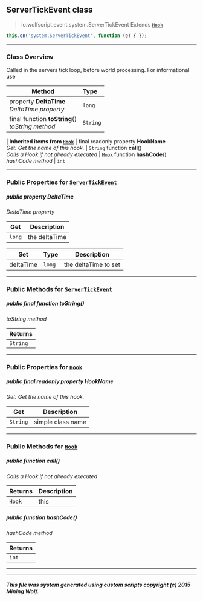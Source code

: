 ## ServerTickEvent __class__

>io.wolfscript.event.system.ServerTickEvent
>Extends [`Hook`](../../hook/Hook.md)
``` javascript
this.on('system.ServerTickEvent', function (e) { });
```


---

### Class Overview

Called in the servers tick loop, before world processing. For informational use

Method | Type   
--- | :--- 
  property __DeltaTime__ <br> _DeltaTime property_ | `long`
final function __toString__() <br> _toString method_ | `String`
 |
__Inherited items from [`Hook`](../../hook/Hook.md)__ |
final readonly property __HookName__ <br> _Get: Get the name of this hook._ | `String`
 function __call__() <br> _Calls a Hook if not already executed_ | [`Hook`](../../hook/Hook.md)
 function __hashCode__() <br> _hashCode method_ | `int`





---


### Public Properties for [`ServerTickEvent`](ServerTickEvent.md)

##### <a id='deltatime'></a>public   property __DeltaTime__

_DeltaTime property_

Get | Description
--- | --- 
`long` | the deltaTime

Set | Type | Description  
--- | --- | --- 
deltaTime | `long` | the deltaTime to set


---

### Public Methods for [`ServerTickEvent`](ServerTickEvent.md)

##### <a id='tostring'></a>public final function __toString__()

_toString method_

Returns | 
--- | 
`String` |


---

### Public Properties for [`Hook`](../../hook/Hook.md)

##### <a id='hookname'></a>public final readonly property __HookName__

_Get: Get the name of this hook._

Get | Description
--- | --- 
`String` | simple class name



---

### Public Methods for [`Hook`](../../hook/Hook.md)

##### <a id='call'></a>public  function __call__()

_Calls a Hook if not already executed_

Returns | Description
--- | --- 
[`Hook`](../../hook/Hook.md) | this


##### <a id='hashcode'></a>public  function __hashCode__()

_hashCode method_

Returns | 
--- | 
`int` |


---


---


##### This file was system generated using custom scripts copyright (c) 2015 Mining Wolf.
	


